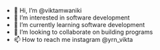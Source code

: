 - 👋 Hi, I’m @viktamwaniki
- 👀 I’m interested in software development
- 🌱 I’m currently learning software development
- 💞️ I’m looking to collaborate on building programs
- 📫 How to reach me instagram @yrn_vikta

<!---
viktamwaniki/viktamwaniki is a ✨ special ✨ repository because its `README.md` (this file) appears on your GitHub profile.
You can click the Preview link to take a look at your changes.
--->
